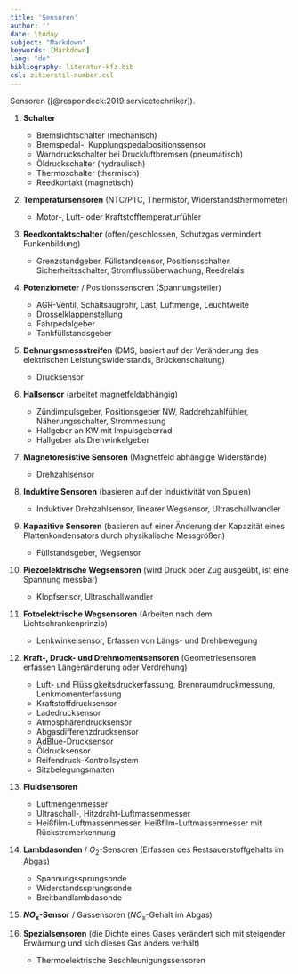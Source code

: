 ```yaml
---
title: 'Sensoren'
author: ''
date: \today
subject: "Markdown"
keywords: [Markdown]
lang: "de"
bibliography: literatur-kfz.bib 
csl: zitierstil-number.csl
---
```

<!---------------------------
Dozent: 
# 
## 
ju 10-6-22 Sensoren
+------------------------------>

Sensoren ([@respondeck:2019:servicetechniker]).

1. **Schalter**
    - Bremslichtschalter (mechanisch)
    - Bremspedal-, Kupplungspedalpositionssensor
    - Warndruckschalter bei Druckluftbremsen (pneumatisch)
    - Öldruckschalter (hydraulisch)
    - Thermoschalter (thermisch)
    - Reedkontakt (magnetisch)

1. **Temperatursensoren** (NTC/PTC, Thermistor, Widerstandsthermometer)
    - Motor-,  Luft- oder Kraftstofftemperaturfühler

1. **Reedkontaktschalter** (offen/geschlossen, Schutzgas vermindert Funkenbildung)
    - Grenzstandgeber, Füllstandsensor, Positionsschalter, Sicherheitsschalter, Stromflussüberwachung, Reedrelais

1. **Potenziometer** / Positionssensoren (Spannungsteiler)
    - AGR-Ventil, Schaltsaugrohr, Last, Luftmenge, Leuchtweite
    - Drosselklappenstellung
    - Fahrpedalgeber
    - Tankfüllstandsgeber

1. **Dehnungsmessstreifen** (DMS, basiert auf der Veränderung des elektrischen Leistungswiderstands, Brückenschaltung)
    - Drucksensor

1. **Hallsensor** (arbeitet magnetfeldabhängig)
    - Zündimpulsgeber, Positionsgeber NW, Raddrehzahlfühler, Näherungsschalter, Strommessung
    - Hallgeber an KW mit Impulsgeberrad
    - Hallgeber als Drehwinkelgeber

1. **Magnetoresistive Sensoren** (Magnetfeld abhängige Widerstände)
    - Drehzahlsensor

1. **Induktive Sensoren** (basieren auf der Induktivität von Spulen)
    - Induktiver Drehzahlsensor, linearer Wegsensor, Ultraschallwandler

1. **Kapazitive Sensoren** (basieren auf einer Änderung der Kapazität eines Plattenkondensators durch physikalische Messgrößen)
    - Füllstandsgeber, Wegsensor

1. **Piezoelektrische Wegsensoren** (wird Druck oder Zug ausgeübt, ist eine Spannung messbar)
    - Klopfsensor, Ultraschallwandler

1. **Fotoelektrische Wegsensoren** (Arbeiten nach dem Lichtschrankenprinzip)
    - Lenkwinkelsensor, Erfassen von Längs- und Drehbewegung

1. **Kraft-, Druck- und Drehmomentsensoren** (Geometriesensoren erfassen Längenänderung oder Verdrehung)
    - Luft- und Flüssigkeitsdruckerfassung, Brennraumdruckmessung, Lenkmomenterfassung
    - Kraftstoffdrucksensor 
    - Ladedrucksensor
    - Atmosphärendrucksensor 
    - Abgasdifferenzdrucksensor 
    - AdBlue-Drucksensor 
    - Öldrucksensor
    - Reifendruck-Kontrollsystem
    - Sitzbelegungsmatten

1. **Fluidsensoren**
    - Luftmengenmesser 
    - Ultraschall-, Hitzdraht-Luftmassenmesser
    - Heißfilm-Luftmassenmesser, Heißfilm-Luftmassenmesser mit Rückstromerkennung

1. **Lambdasonden** / $O_2$-Sensoren (Erfassen des Restsauerstoffgehalts im Abgas)
    - Spannungssprungsonde
    - Widerstandssprungsonde
    - Breitbandlambdasonde

1. **$NO_\text{x}$-Sensor** / Gassensoren ($NO_\text{x}$-Gehalt im Abgas)

1. **Spezialsensoren** (die Dichte eines Gases verändert sich mit steigender Erwärmung und sich dieses Gas anders verhält)
    - Thermoelektrische Beschleunigungssensoren
